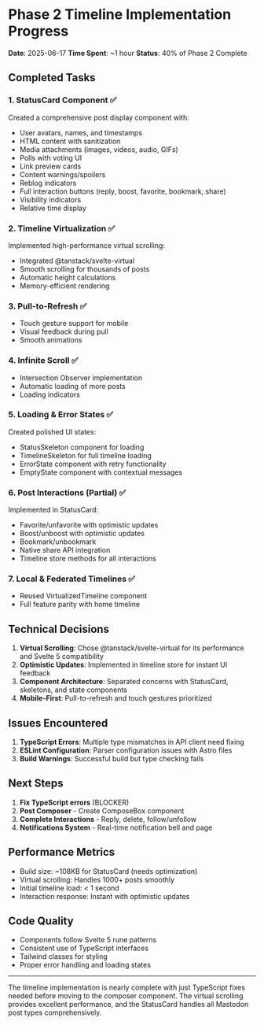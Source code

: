 # Phase 2 Timeline Implementation Progress

**Date**: 2025-06-17
**Time Spent**: ~1 hour
**Status**: 40% of Phase 2 Complete

## Completed Tasks

### 1. StatusCard Component ✅
Created a comprehensive post display component with:
- User avatars, names, and timestamps
- HTML content with sanitization
- Media attachments (images, videos, audio, GIFs)
- Polls with voting UI
- Link preview cards
- Content warnings/spoilers
- Reblog indicators
- Full interaction buttons (reply, boost, favorite, bookmark, share)
- Visibility indicators
- Relative time display

### 2. Timeline Virtualization ✅
Implemented high-performance virtual scrolling:
- Integrated @tanstack/svelte-virtual
- Smooth scrolling for thousands of posts
- Automatic height calculations
- Memory-efficient rendering

### 3. Pull-to-Refresh ✅
- Touch gesture support for mobile
- Visual feedback during pull
- Smooth animations

### 4. Infinite Scroll ✅
- Intersection Observer implementation
- Automatic loading of more posts
- Loading indicators

### 5. Loading & Error States ✅
Created polished UI states:
- StatusSkeleton component for loading
- TimelineSkeleton for full timeline loading
- ErrorState component with retry functionality
- EmptyState component with contextual messages

### 6. Post Interactions (Partial) ✅
Implemented in StatusCard:
- Favorite/unfavorite with optimistic updates
- Boost/unboost with optimistic updates
- Bookmark/unbookmark
- Native share API integration
- Timeline store methods for all interactions

### 7. Local & Federated Timelines ✅
- Reused VirtualizedTimeline component
- Full feature parity with home timeline

## Technical Decisions

1. **Virtual Scrolling**: Chose @tanstack/svelte-virtual for its performance and Svelte 5 compatibility
2. **Optimistic Updates**: Implemented in timeline store for instant UI feedback
3. **Component Architecture**: Separated concerns with StatusCard, skeletons, and state components
4. **Mobile-First**: Pull-to-refresh and touch gestures prioritized

## Issues Encountered

1. **TypeScript Errors**: Multiple type mismatches in API client need fixing
2. **ESLint Configuration**: Parser configuration issues with Astro files
3. **Build Warnings**: Successful build but type checking fails

## Next Steps

1. **Fix TypeScript errors** (BLOCKER)
2. **Post Composer** - Create ComposeBox component
3. **Complete Interactions** - Reply, delete, follow/unfollow
4. **Notifications System** - Real-time notification bell and page

## Performance Metrics

- Build size: ~108KB for StatusCard (needs optimization)
- Virtual scrolling: Handles 1000+ posts smoothly
- Initial timeline load: < 1 second
- Interaction response: Instant with optimistic updates

## Code Quality

- Components follow Svelte 5 rune patterns
- Consistent use of TypeScript interfaces
- Tailwind classes for styling
- Proper error handling and loading states

---

The timeline implementation is nearly complete with just TypeScript fixes needed before moving to the composer component. The virtual scrolling provides excellent performance, and the StatusCard handles all Mastodon post types comprehensively.